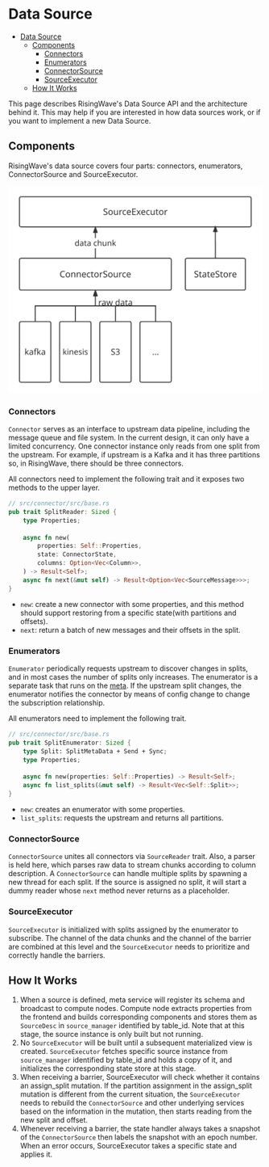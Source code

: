 # Data Source

- [Data Source](#data-source)
  - [Components](#components)
    - [Connectors](#connectors)
    - [Enumerators](#enumerators)
    - [ConnectorSource](#connectorsource)
    - [SourceExecutor](#sourceexecutor)
  - [How It Works](#how-it-works)

This page describes RisingWave's Data Source API and the architecture behind it. This may help if you are interested in how data sources work, or if you want to implement a new Data Source.

## Components

RisingWave's data source covers four parts: connectors, enumerators, ConnectorSource and SourceExecutor.

![data source arch](../docs/images/data-source/data-source-arch.svg)

### Connectors

`Connector` serves as an interface to upstream data pipeline, including the message queue and file system. In the current design, it can only have a limited concurrency. One connector instance only reads from one split from the upstream. For example, if upstream is a Kafka and it has three partitions so, in RisingWave, there should be three connectors.

All connectors need to implement the following trait and it exposes two methods to the upper layer.

```rust
// src/connector/src/base.rs
pub trait SplitReader: Sized {
    type Properties;

    async fn new(
        properties: Self::Properties,
        state: ConnectorState,
        columns: Option<Vec<Column>>,
    ) -> Result<Self>;
    async fn next(&mut self) -> Result<Option<Vec<SourceMessage>>>;
}
```

- `new`: create a new connector with some properties, and this method should support restoring from a specific state(with partitions and offsets).
- `next`: return a batch of new messages and their offsets in the split.

### Enumerators

`Enumerator` periodically requests upstream to discover changes in splits, and in most cases the number of splits only increases. The enumerator is a separate task that runs on the [meta](./meta-service.md). If the upstream split changes, the enumerator notifies the connector by means of config change to change the subscription relationship.

All enumerators need to implement the following trait.

```rust
// src/connector/src/base.rs
pub trait SplitEnumerator: Sized {
    type Split: SplitMetaData + Send + Sync;
    type Properties;

    async fn new(properties: Self::Properties) -> Result<Self>;
    async fn list_splits(&mut self) -> Result<Vec<Self::Split>>;
}
```

- `new`: creates an enumerator with some properties.
- `list_splits`: requests the upstream and returns all partitions.

### ConnectorSource

`ConnectorSource` unites all connectors via `SourceReader` trait. Also, a parser is held here, which parses raw data to stream chunks according to column description. A `ConnectorSource` can handle multiple splits by spawning a new thread for each split. If the source is assigned no split, it will start a dummy reader whose `next` method never returns as a placeholder.

### SourceExecutor

`SourceExecutor` is initialized with splits assigned by the enumerator to subscribe. The channel of the data chunks and the channel of the barrier are combined at this level and the `SourceExecutor` needs to prioritize and correctly handle the barriers.

## How It Works

1. When a source is defined, meta service will register its schema and broadcast to compute nodes. Compute node extracts properties from the frontend and builds corresponding components and stores them as `SourceDesc` in `source_manager` identified by table_id. Note that at this stage, the source instance is only built but not running.
2. No `SourceExecutor` will be built until a subsequent materialized view is created. `SourceExecutor` fetches specific source instance from `source_manager` identified by table_id and holds a copy of it, and initializes the corresponding state store at this stage.
3. When receiving a barrier, SourceExecutor will check whether it contains an assign_split mutation. If the partition assignment in the assign_split mutation is different from the current situation, the `SourceExecutor` needs to rebuild the `ConnectorSource` and other underlying services based on the information in the mutation, then starts reading from the new split and offset.
4. Whenever receiving a barrier, the state handler always takes a snapshot of the `ConnectorSource` then labels the snapshot with an epoch number. When an error occurs, SourceExecutor takes a specific state and applies it.
